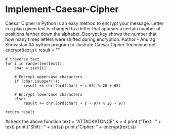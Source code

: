 # Implement-Caesar-Cipher
Caesar Cipher in Python is an easy method to encrypt your message. Letter in a plain given text is changed to a letter that appears a certain number of positions farther down the alphabet. Decrypt key shows the number that how many times letters were shifted during encryption.
Author - Anurag Shrivastav
#A python program to illustrate Caesar Cipher Technique
def encrypt(text,s):
	result = ""

	# traverse text
	for i in range(len(text)):
		char = text[i]

		# Encrypt uppercase characters
		if (char.isupper()):
			result += chr((ord(char) + s-65) % 26 + 65)

		# Encrypt lowercase characters
		else:
			result += chr((ord(char) + s - 97) % 26 + 97)

	return result

#check the above function
text = "ATTACKATONCE"
s = 4
print ("Text : " + text)
print ("Shift : " + str(s))
print ("Cipher: " + encrypt(text,s))
